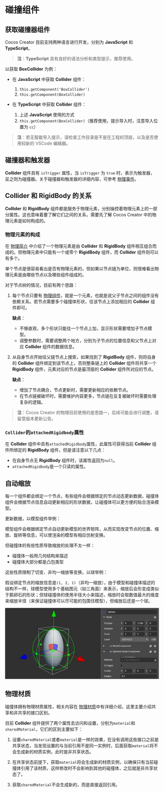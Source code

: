 # 碰撞组件

## 获取碰撞器组件

Cocos Creator 目前支持两种语言进行开发，分别为 **JavaScript** 和 **TypeScript**。

> **注**：**TypeScript** 具有良好的语法分析和类型提示，推荐使用。

以获取 **BoxCollider** 为例：

- 在 **JavaScript** 中获取 **Collider** 组件：

  1. `this.getComponent('BoxCollider')`
  2. `this.getComponent(BoxCollider)`

- 在 **TypeScript** 中获取 **Collider** 组件：

  1. 上述 **JavaScript** 使用的方式
  2. `this.getComponent(BoxCollider)`（推荐使用，提示导入时，注意导入位置为 `cc`）

> **注**：若无智能导入提示，请检查工作目录是不是在工程的顶层，以及是否使用较新的 VSCode 编辑器。

## 碰撞器和触发器

**Collider** 组件具有 `isTrigger` 属性，当 `isTrigger` 为 `true` 时，表示为触发器，反之则为碰撞器。关于碰撞器和触发器的详细内容，可参考 [物理事件](physics-event.md)。

## Collider 和 RigidBody 的关系

**Collider** 和 **RigidBody** 组件都是服务于物理元素，分别操控着物理元素上的一部分属性。这也意味着要了解它们之间的关系，需要先了解 Cocos Creator 中的物理元素是如何构成的。

### 物理元素的构成

在 [物理简介](physics.md) 中介绍了一个物理元素是由 **Collider** 和 **RigidBody** 组件相互组合而成的。但物理元素中只能有一个或零个 **RigidBody** 组件，而 **Collider** 组件则可以有多个。

单个节点是很容易看出是否有物理元素的，但如果以节点链为单位，则很难看出物理元素是由哪些节点以及哪些组件组成的。

对于节点树的情况，目前有两个思路：

1. 每个节点只要有 [物理组件](./physics-component.md)，就是一个元素，也就是说父子节点之间的组件没有依赖关系。若节点需要多个碰撞体形状，往该节点上添加相应的 **Collider** 组件即可。

    **缺点**：
    - 不够直观，多个形状只能往一个节点上加，显示形状需要增加子节点模型。
    - 调整参数时，需要调整两个地方，分别为子节点的位置信息和父节点上对应 **Collider** 组件的数据信息。

2. 从自身节点开始往父链节点上搜索，如果找到了 **RigidBody** 组件，则将自身的 **Collider** 组件绑定到该节点上，否则整条链上的 **Collider** 组件将共享一个 **RigidBody** 组件，元素对应的节点是最顶层的 **Collider** 组件所对应的节点。

    **缺点**：
    - 增加了节点耦合，节点更新时，需要更新相应的依赖节点。
    - 在节点链被破坏时，需要维护内容更多，节点链在反复被破坏时需要处理复杂的逻辑。

> **注**：Cocos Creator 的物理目前使用的是思路一，后续可能会进行调整，请留意版本更新公告。

### `Collider`的`attachedRigidbody`属性

在 **Collider** 组件中具有`attachedRigidbody`属性，此属性可获得当前 **Collider** 组件所绑定的 **RigidBody** 组件，但是请注意以下几点：

- 在自身节点无 **RigidBody** 组件时，该属性返回为`null`。
- `attachedRigidbody`是一个只读的属性。

## 自动缩放

每一个组件都会绑定一个节点，有些组件会根据绑定的节点动态更新数据，碰撞体组件会根据节点信息自动更新相应的形状数据，让碰撞体可以更方便的贴合渲染模型。

更新数据，以模型组件举例：

模型组件会根据绑定节点自动更新模型的世界矩阵，从而实现改变节点的位置、缩放、旋转等信息，可以使渲染的模型有相应仿射变换。

但碰撞体的有些性质导致缩放的处理不太一样：

- 碰撞体一般用几何结构来描述
- 碰撞体大部分都是凸包类型

这些性质限制了切变、非均一缩放等变换，以球举例：

假设绑定节点的缩放信息是`(1, 2, 1)`（非均一缩放），由于模型和碰撞体描述的结构不一样，球模型使用多个基础图元（如三角面）来表示，缩放后会形变成类似于鹅卵石的形状；但球碰撞体的使用半径大小来描述，缩放时会取数值最大的维度来缩放半径（来保证碰撞体可以尽可能的包围住模型），但缩放后还是一个球。

![非均一缩放球](img/collider-non-uniform-scale.jpg)

## 物理材质

碰撞体拥有物理材质属性，相关内容在 [物理材质](physics-material.md)中有详细介绍，这里主要介绍共享和非共享的接口区别。

目前 **Collider** 组件提供了两个属性去访问和设置，分别为`material`和`sharedMaterial`，它们的区别主要如下：

1. 设置`sharedMaterial`或者`material`是一样的效果，在没有调用这些接口之前是共享状态，当发现设置的与当前引用不是同一实例时，后面获取`material`将不会生成新的材质实例，此时是非共享状态。

2. 在共享状态前提下，获取`material`将会生成新的材质实例，以确保只有当前碰撞体引用了该材质，这样修改时不会影响到其他的碰撞体，之后就是非共享状态了。

3. 获取`sharedMaterial`不会生成新的，而是直接返回引用。
